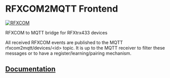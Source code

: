 # RFXCOM2MQTT Frontend

[![RFXCOM](rfxcom.png)](http://www.rfxcom.com)

RFXCOM to MQTT bridge for RFXtrx433 devices

All received RFXCOM events are published to the MQTT rfxcom2mqtt/devices/\<id\> topic.
It is up to the MQTT receiver to filter these messages or to have a register/learning/pairing mechanism.


## [Documentation](https://rfxcom2mqtt.github.io/documentation/)